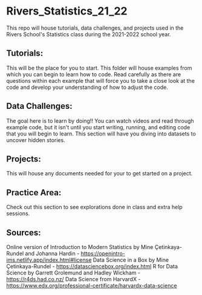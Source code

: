 # Rivers_Statistics_21_22

This repo will house tutorials, data challenges, and projects used in the Rivers School's Statistics class during the 2021-2022 school year.

## Tutorials: 
This will be the place for you to start. This folder will house examples from which you can begin to learn how to code. Read carefully as there are questions within each example that will force you to take a close look at the code and develop your understanding of how to adjust the code. 

## Data Challenges:
The goal here is to learn by doing!! You can watch videos and read through example code, but it isn't until you start writing, running, and editing code that you will begin to learn. This section will have you diving into datasets to uncover hidden stories. 

## Projects:
This will house any documents needed for your to get started on a project.

## Practice Area:
Check out this section to see explorations done in class and extra help sessions.

## Sources: 
Online version of Introduction to Modern Statistics by Mine Çetinkaya-Rundel and Johanna Hardin - https://openintro-ims.netlify.app/index.html#license Data Science in a Box by Mine Çetinkaya-Rundel - https://datasciencebox.org/index.html R for Data Science by Garrett Grolemund and Hadley Wickham - https://r4ds.had.co.nz/ Data Science from HarvardX - https://www.edx.org/professional-certificate/harvardx-data-science